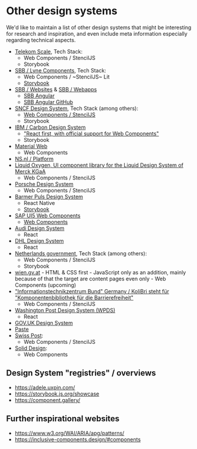 # Other design systems

We'd like to maintain a list of other design systems that might be interesting for research and inspiration, and even include meta information especially regarding technical aspects.

- [Telekom Scale](https://github.com/telekom/scale), Tech Stack:
    - Web Components / StencilJS
    - Storybook
- [SBB / Lyne Components](https://github.com/lyne-design-system/lyne-components), Tech Stack:
    - Web Components / ~StencilJS~ Lit
    - [Storybook](https://lyne-storybook.app.sbb.ch/)
- [SBB / Websites](https://digital.sbb.ch/de/websites) & [SBB / Webapps](https://digital.sbb.ch/de/webapps)
    - [SBB Angular](https://angular.app.sbb.ch/angular/introduction/getting-started)
    - [SBB Angular GitHub](https://github.com/sbb-design-systems/sbb-angular)
- [SNCF Design System](https://designmetier-bootstrap.sncf.fr/), Tech Stack (among others):
    - [Web Components / StencilJS](https://gitlab.com/SNCF/wcs)
    - Storybook
- [IBM / Carbon Design System](https://github.com/carbon-design-system/carbon)
    - ["React first, with official support for Web Components"](https://carbondesignsystem.com/developing/frameworks/other-frameworks)
    - Storybook
- [Material Web](https://github.com/material-components/material-web)
    - Web Components
- [NS.nl / Platform](https://www.ns.nl/platform/components/index.html)
- [Liquid Oxygen, UI component library for the Liquid Design System of Merck KGaA](https://liquid.merck.design/liquid/)
    - Web Components / StencilJS
- [Porsche Design System](https://designsystem.porsche.com/v3/)
    - Web Components / StencilJS
- [Barmer Puls Design System](https://barmer-puls.entw.bconnect.barmer.de/) <!-- codespell:ignore -->
    - React Native
    - [Storybook](https://barmer-puls-react.entw.bconnect.barmer.de/?path=/story/surfaces-accordion--base)
- [SAP UI5 Web Components](https://sap.github.io/ui5-webcomponents/)
    - [Web Components](https://github.com/SAP/ui5-webcomponents)
- [Audi Design System](https://www.audi.com/ci/en/guides/user-interface/components/buttons.html)
    - React
- [DHL Design System](https://www.dpdhl-brands.com/en/dhl/buttons)
    - React
- [Netherlands government](https://nldesignsystem.nl/), Tech Stack (among others):
    - Web Components / StencilJS
    - Storybook
- [wien.gv.at](https://handbuch.wien.gv.at/pattern-library/patterns/) - HTML & CSS first - JavaScript only as an addition, mainly because of that the target are content pages even only - Web Components (upcoming)
- ["Informationstechnikzentrum Bund" Germany / KoliBri steht für "Komponentenbibliothek für die Barrierefreiheit"](https://public-ui.github.io/) <!-- codespell:ignore -->
    - Web Components / StencilJS
- [Washington Post Design System (WPDS)](https://build.washingtonpost.com/)
    - React
- [GOV.UK Design System](https://design-system.service.gov.uk/)
- [Paste](https://paste.twilio.design/)
- [Swiss Post](https://github.com/swisspost/design-system):
    - Web Components / StencilJS
- [Solid Design](https://github.com/solid-design-system/solid):
    - Web Components

## Design System "registries" / overviews

- <https://adele.uxpin.com/>
- <https://storybook.js.org/showcase>
- <https://component.gallery/>

## Further inspirational websites

- <https://www.w3.org/WAI/ARIA/apg/patterns/>
- <https://inclusive-components.design/#components>
